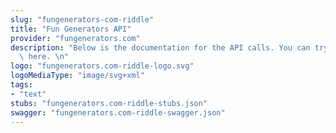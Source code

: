 ```yaml
---
slug: "fungenerators-com-riddle"
title: "Fun Generators API"
provider: "fungenerators.com"
description: "Below is the documentation for the API calls. You can try them out right\
  \ here. \n"
logo: "fungenerators.com-riddle-logo.svg"
logoMediaType: "image/svg+xml"
tags:
- "text"
stubs: "fungenerators.com-riddle-stubs.json"
swagger: "fungenerators.com-riddle-swagger.json"
---
```

